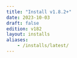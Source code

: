 ```yaml
---
title: "Install v1.8.2+"
date: 2023-10-03
draft: false
edition: v182
layout: installs
aliases:
    - /installs/latest/
---
```


